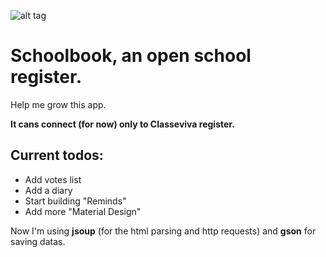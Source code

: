 ![alt tag](https://github.com/Marplex/Schoolbook/blob/master/art/schoolbook.png?raw=true)
# Schoolbook, an open school register.
Help me grow this app.

<b>It cans connect (for now) only to Classeviva register.</b>

<h2>Current todos:</h2>

 * Add votes list
 * Add a diary
 * Start building "Reminds"
 * Add more "Material Design"

<p>Now I'm using <b>jsoup</b> (for the html parsing and http requests) and <b>gson</b> for saving datas.</p>
